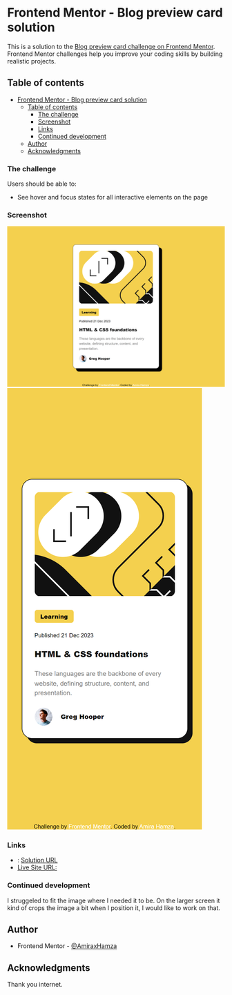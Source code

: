 # Frontend Mentor - Blog preview card solution

This is a solution to the [Blog preview card challenge on Frontend Mentor](https://www.frontendmentor.io/challenges/blog-preview-card-ckPaj01IcS). Frontend Mentor challenges help you improve your coding skills by building realistic projects. 

## Table of contents

- [Frontend Mentor - Blog preview card solution](#frontend-mentor---blog-preview-card-solution)
  - [Table of contents](#table-of-contents)
    - [The challenge](#the-challenge)
    - [Screenshot](#screenshot)
    - [Links](#links)
    - [Continued development](#continued-development)
  - [Author](#author)
  - [Acknowledgments](#acknowledgments)


### The challenge

Users should be able to:

- See hover and focus states for all interactive elements on the page

### Screenshot

![1440 Screenshot](img/1440px.png)
![375 Screenshot](img/375px.png)

### Links

- : [Solution URL](https://www.frontendmentor.io/solutions/responsive-blog-preview-card-1nDw7LFD2v)
-  [Live Site URL:](https://amiraxhamza.github.io/--Frontend-Mentor---Blog-preview-card-solution/)

### Continued development

I struggeled to fit the image where I needed it to be. On the larger screen it kind of crops the image a bit when I position it, I would like to work on that.

## Author
- Frontend Mentor - [@AmiraxHamza](https://www.frontendmentor.io/profile/AmiraxHamza)


## Acknowledgments

Thank you internet.